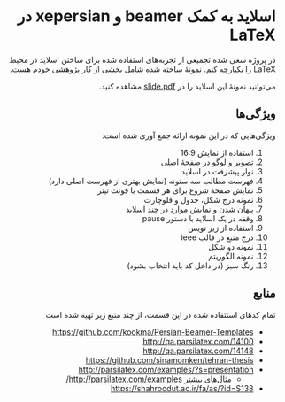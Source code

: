 <div dir="rtl">

# اسلاید به کمک beamer و xepersian‌ در LaTeX

در پروژه سعی شده تجمیعی از تجربه‌های استفاده شده برای ساختن اسلاید در محیط LaTeX را یکپارچه کنم.
نمونهٔ ساخته شده شامل بخشی از کار پژوهشی خودم هست.

می‌توانید نمونهٔ این اسلاید را در [slide.pdf](./slide.pdf) مشاهده کنید.

## ویژگی‌ها

ویژگی‌هایی که در این نمونه ارائه جمع آوری شده است:

1. استفاده از نمایش 16:9
2. تصویر و لوگو در صفحهٔ اصلی
3. نوار پیشرفت در اسلاید
4. فهرست مطالب سه ستونه (نمایش بهتری از فهرست اصلی دارد)
5. نمایش صفحهٔ شروع برای هر قسمت با فونت تیتر
6. نمونه درج شکل، جدول و فلوچارت
7. پنهان شدن و نمایش موارد در چند اسلاید
8. وقفه در یک اسلاید با دستور pause
9. استفاده از زیر نویس
10. درج منبع در قالب ieee
11. نمونه دو شکل
12. نمونه الگوریتم
13. رنگ سبز (در داخل کد باید انتخاب بشود)


## منابع

تمام کدهای استتفاده شده در این قسمت، از چند منبع زیر تهیه شده است

- <https://github.com/kookma/Persian-Beamer-Templates>
- <http://qa.parsilatex.com/14100>
- <http://qa.parsilatex.com/14148>
- <https://github.com/sinamomken/tehran-thesis>
- <http://parsilatex.com/examples/?s=presentation>
  - مثال‌های بیشتر <http://parsilatex.com/examples/>
- <https://shahroodut.ac.ir/fa/as/?id=S138>

</div>
